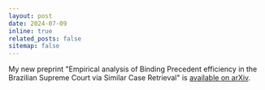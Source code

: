 ```yaml
---
layout: post
date: 2024-07-09
inline: true
related_posts: false
sitemap: false
---
```


My new preprint "Empirical analysis of Binding Precedent efficiency in the Brazilian Supreme Court via Similar Case Retrieval" is [available on arXiv](https://arxiv.org/abs/2407.07004).
